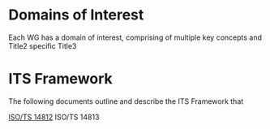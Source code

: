 # Domains of Interest
Each WG has a domain of interest, comprising of multiple key concepts and Title2 specific Title3

# ITS Framework
The following documents outline and describe the ITS Framework that 

[ISO/TS 14812](TC204-Welcome.md)
ISO/TS 14813

